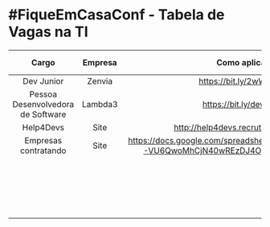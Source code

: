 # #FiqueEmCasaConf - Tabela de Vagas na TI

| **Cargo**          | **Empresa**       | **Como aplicar**          | **Contato para Indicacao**   | **Data Publicacao** |
|:-----------------: |:-----------------:|:-------------------------:|:----------------------------:|:-------------------:|
|Dev Junior          |     Zenvia        |https://bit.ly/2wWgh3A     |@ZielinskiFelipe              |   4/4/2020          |   
| Pessoa Desenvolvedora de Software| Lambda3 |https://bit.ly/devvaga |@giggio                       |   6/4/2020          |
| Help4Devs| Site |http://help4devs.recrutadev.com.br/ |@                       |   6/4/2020          |
| Empresas contratando| Site |https://docs.google.com/spreadsheets/d/1nkYsZkT7Ow678-VU6QwoMhCjN40wREzDJ4OyGBNNGoY/htmlview |@                       |   6/4/2020          |
|                    |                   |                           |                              |                     |
|                    |                   |                           |                              |                     |
|                    |                   |                           |                              |                     |
|                    |                   |                           |                              |                     |
|                    |                   |                           |                              |                     |
|                    |                   |                           |                              |                     |
|                    |                   |                           |                              |                     |
|                    |                   |                           |                              |                     |
|                    |                   |                           |                              |                     |
|                    |                   |                           |                              |                     |
|                    |                   |                           |                              |                     |
|                    |                   |                           |                              |                     |
|                    |                   |                           |                              |                     |
|                    |                   |                           |                              |                     |
|                    |                   |                           |                              |                     |
|                    |                   |                           |                              |                     |
|                    |                   |                           |                              |                     |
|                    |                   |                           |                              |                     |
|                    |                   |                           |                              |                     |
|                    |                   |                           |                              |                     |
    


     
